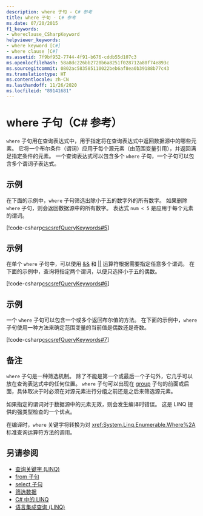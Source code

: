 ```yaml
---
description: where 子句 - C# 参考
title: where 子句 - C# 参考
ms.date: 07/20/2015
f1_keywords:
- whereclause_CSharpKeyword
helpviewer_keywords:
- where keyword [C#]
- where clause [C#]
ms.assetid: 7f9bf952-7744-4f91-b676-cddb55d107c3
ms.openlocfilehash: 58a8dc226bb2720b6a8251f028712a80f74e893c
ms.sourcegitcommit: 0802ac583585110022beb6af8ea0b39188b77c43
ms.translationtype: HT
ms.contentlocale: zh-CN
ms.lasthandoff: 11/26/2020
ms.locfileid: "89141681"
---
```

# <a name="where-clause-c-reference"></a>where 子句（C# 参考）

`where` 子句用在查询表达式中，用于指定将在查询表达式中返回数据源中的哪些元素。 它将一个布尔条件（谓词）应用于每个源元素（由范围变量引用），并返回满足指定条件的元素。 一个查询表达式可以包含多个 `where` 子句，一个子句可以包含多个谓词子表达式。

## <a name="example"></a>示例

在下面的示例中，`where` 子句筛选出除小于五的数字外的所有数字。 如果删除 `where` 子句，则会返回数据源中的所有数字。 表达式 `num < 5` 是应用于每个元素的谓词。

[!code-csharp[cscsrefQueryKeywords#5](~/samples/snippets/csharp/VS_Snippets_VBCSharp/CsCsrefQueryKeywords/CS/Where.cs#5)]

## <a name="example"></a>示例

在单个 `where` 子句中，可以使用 [&&](../operators/boolean-logical-operators.md#conditional-logical-and-operator-) 和 [&#124;&#124;](../operators/boolean-logical-operators.md#conditional-logical-or-operator-) 运算符根据需要指定任意多个谓词。 在下面的示例中，查询将指定两个谓词，以便只选择小于五的偶数。

[!code-csharp[cscsrefQueryKeywords#6](~/samples/snippets/csharp/VS_Snippets_VBCSharp/CsCsrefQueryKeywords/CS/Where.cs#6)]  

## <a name="example"></a>示例

一个 `where` 子句可以包含一个或多个返回布尔值的方法。 在下面的示例中，`where` 子句使用一种方法来确定范围变量的当前值是偶数还是奇数。

[!code-csharp[cscsrefQueryKeywords#7](~/samples/snippets/csharp/VS_Snippets_VBCSharp/CsCsrefQueryKeywords/CS/Where.cs#7)]

## <a name="remarks"></a>备注

`where` 子句是一种筛选机制。 除了不能是第一个或最后一个子句外，它几乎可以放在查询表达式中的任何位置。 `where` 子句可以出现在 [group](group-clause.md) 子句的前面或后面，具体取决于时必须在对源元素进行分组之前还是之后来筛选源元素。

如果指定的谓词对于数据源中的元素无效，则会发生编译时错误。 这是 LINQ 提供的强类型检查的一个优点。

在编译时，`where` 关键字将转换为对 <xref:System.Linq.Enumerable.Where%2A> 标准查询运算符方法的调用。

## <a name="see-also"></a>另请参阅

- [查询关键字 (LINQ)](query-keywords.md)
- [from 子句](from-clause.md)
- [select 子句](select-clause.md)
- [筛选数据](../../programming-guide/concepts/linq/filtering-data.md)
- [C# 中的 LINQ](../../linq/index.md)
- [语言集成查询 (LINQ)](../../programming-guide/concepts/linq/index.md)

